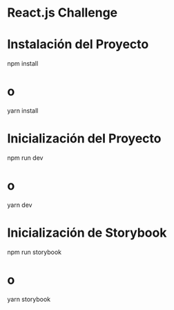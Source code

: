 # React.js Challenge

# Instalación del Proyecto
npm install
# o
yarn install

# Inicialización del Proyecto
npm run dev
# o
yarn dev

# Inicialización de Storybook
npm run storybook
# o
yarn storybook
